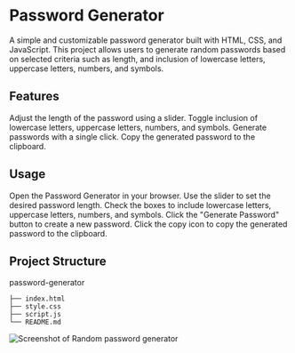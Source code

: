 # Password Generator
A simple and customizable password generator built with HTML, CSS, and JavaScript. This project allows users to generate random passwords based on selected criteria such as length, and inclusion of lowercase letters, uppercase letters, numbers, and symbols.

## Features
Adjust the length of the password using a slider.
Toggle inclusion of lowercase letters, uppercase letters, numbers, and symbols.
Generate passwords with a single click.
Copy the generated password to the clipboard.

## Usage
Open the Password Generator in your browser.
Use the slider to set the desired password length.
Check the boxes to include lowercase letters, uppercase letters, numbers, and symbols.
Click the "Generate Password" button to create a new password.
Click the copy icon to copy the generated password to the clipboard.

## Project Structure
password-generator
```
├── index.html
├── style.css
├── script.js
└── README.md
```
![Screenshot of Random password generator](https://github.com/sabyasachimohapatra/Password-generator/assets/153741349/c32535de-645c-4ab6-8e6d-79bee33ba4cb)
